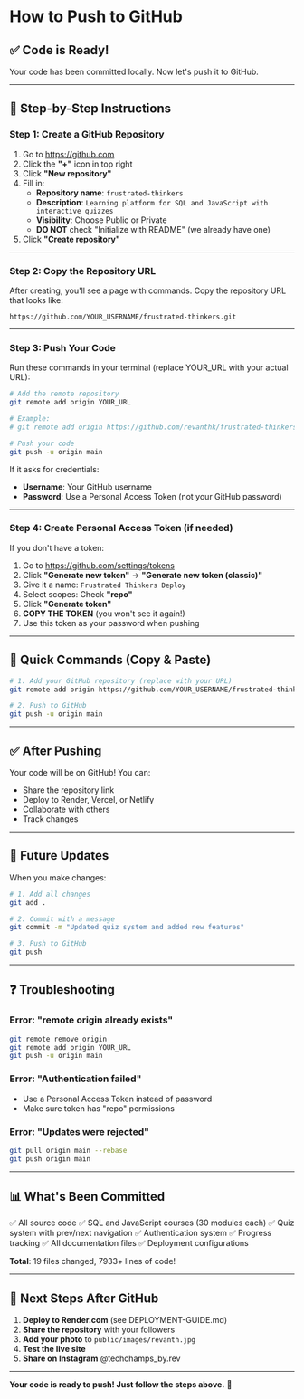# How to Push to GitHub

## ✅ Code is Ready!
Your code has been committed locally. Now let's push it to GitHub.

---

## 📝 Step-by-Step Instructions

### **Step 1: Create a GitHub Repository**

1. Go to https://github.com
2. Click the **"+"** icon in top right
3. Click **"New repository"**
4. Fill in:
   - **Repository name**: `frustrated-thinkers`
   - **Description**: `Learning platform for SQL and JavaScript with interactive quizzes`
   - **Visibility**: Choose Public or Private
   - **DO NOT** check "Initialize with README" (we already have one)
5. Click **"Create repository"**

---

### **Step 2: Copy the Repository URL**

After creating, you'll see a page with commands. Copy the repository URL that looks like:
```
https://github.com/YOUR_USERNAME/frustrated-thinkers.git
```

---

### **Step 3: Push Your Code**

Run these commands in your terminal (replace YOUR_URL with your actual URL):

```bash
# Add the remote repository
git remote add origin YOUR_URL

# Example:
# git remote add origin https://github.com/revanthk/frustrated-thinkers.git

# Push your code
git push -u origin main
```

If it asks for credentials:
- **Username**: Your GitHub username
- **Password**: Use a Personal Access Token (not your GitHub password)

---

### **Step 4: Create Personal Access Token (if needed)**

If you don't have a token:

1. Go to https://github.com/settings/tokens
2. Click **"Generate new token"** → **"Generate new token (classic)"**
3. Give it a name: `Frustrated Thinkers Deploy`
4. Select scopes: Check **"repo"**
5. Click **"Generate token"**
6. **COPY THE TOKEN** (you won't see it again!)
7. Use this token as your password when pushing

---

## 🚀 Quick Commands (Copy & Paste)

```bash
# 1. Add your GitHub repository (replace with your URL)
git remote add origin https://github.com/YOUR_USERNAME/frustrated-thinkers.git

# 2. Push to GitHub
git push -u origin main
```

---

## ✅ After Pushing

Your code will be on GitHub! You can:
- Share the repository link
- Deploy to Render, Vercel, or Netlify
- Collaborate with others
- Track changes

---

## 🔄 Future Updates

When you make changes:

```bash
# 1. Add all changes
git add .

# 2. Commit with a message
git commit -m "Updated quiz system and added new features"

# 3. Push to GitHub
git push
```

---

## ❓ Troubleshooting

### Error: "remote origin already exists"
```bash
git remote remove origin
git remote add origin YOUR_URL
git push -u origin main
```

### Error: "Authentication failed"
- Use a Personal Access Token instead of password
- Make sure token has "repo" permissions

### Error: "Updates were rejected"
```bash
git pull origin main --rebase
git push origin main
```

---

## 📊 What's Been Committed

✅ All source code
✅ SQL and JavaScript courses (30 modules each)
✅ Quiz system with prev/next navigation
✅ Authentication system
✅ Progress tracking
✅ All documentation files
✅ Deployment configurations

**Total**: 19 files changed, 7933+ lines of code!

---

## 🎉 Next Steps After GitHub

1. **Deploy to Render.com** (see DEPLOYMENT-GUIDE.md)
2. **Share the repository** with your followers
3. **Add your photo** to `public/images/revanth.jpg`
4. **Test the live site**
5. **Share on Instagram** @techchamps_by.rev

---

**Your code is ready to push! Just follow the steps above.** 🚀

